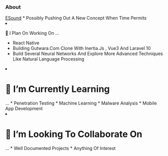 ### About
<body style="text-transform: capitalize;>
My name is IRANZI Thierry and I am a student at George Fox De Kagarama. I have a wide array projects and a diverse skills in web development <b>Frontend && Backend , API development , SPA(Single Page Application) , Database Designer , IT Support</b>

- <h1>🔭 I’m currently working on</h1> ...
  * Completing Machine learning FreeCodeCamp certification
  * Adding New features to my music downloader app <h3 style="text-transform: capitalize; color: red; hover:color:red"><a href="https://e-sound-54229c2685da.herokuapp.com">eSound</a></h3>
  * Possibly pushing out a new concept when time permits

- 📔 I plan on working on ... 
  * React Native
  * Building Gutwara.com clone with inertia.js , vue3 and laravel 10 
  * Build several neural networks and explore more advanced techniques like natural language processing


- <h1>🌱 I’m currently learning</h1> ...
  * Penetration Testing
  * Machine Learning
  * Malware Analysis 
  * Mobile App Development

- <h1>👯 I’m looking to collaborate on</h1> ...
  * Well documented projects
  * Anything of interest
</body>